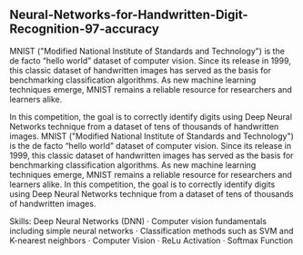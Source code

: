 ## Neural-Networks-for-Handwritten-Digit-Recognition-97-accuracy
MNIST ("Modified National Institute of Standards and Technology") is the de facto “hello world” dataset of computer vision. Since its release in 1999, this classic dataset of handwritten images has served as the basis for benchmarking classification algorithms. As new machine learning techniques emerge, MNIST remains a reliable resource for researchers and learners alike.

In this competition, the goal is to correctly identify digits using Deep Neural Networks technique from a dataset of tens of thousands of handwritten images.
MNIST ("Modified National Institute of Standards and Technology") is the de facto “hello world” dataset of computer vision. Since its release in 1999, this classic dataset of handwritten images has served as the basis for benchmarking classification algorithms. As new machine learning techniques emerge, MNIST remains a reliable resource for researchers and learners alike. In this competition, the goal is to correctly identify digits using Deep Neural Networks technique from a dataset of tens of thousands of handwritten images.

Skills: Deep Neural Networks (DNN) · Computer vision fundamentals including simple neural networks · Classification methods such as SVM and K-nearest neighbors · Computer Vision · ReLu Activation · Softmax Function
